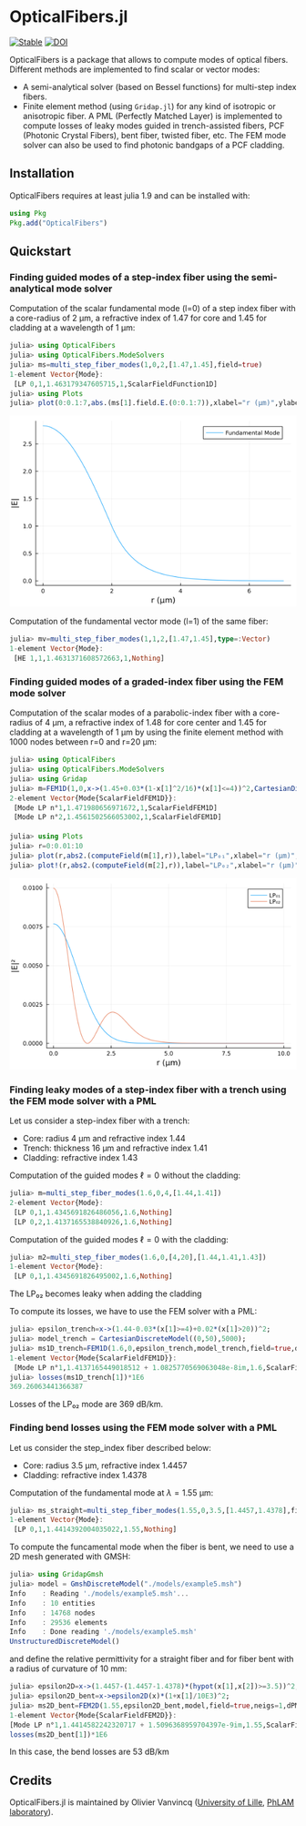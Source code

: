 # OpticalFibers.jl

[![Stable](https://img.shields.io/badge/docs-stable-blue.svg)](https://ovanvincq.github.io/OpticalFibers.jl) [![DOI](https://zenodo.org/badge/696327811.svg)](https://zenodo.org/badge/latestdoi/696327811)

OpticalFibers is a package that allows to compute modes of optical fibers. Different methods are implemented to find scalar or vector modes:
- A semi-analytical solver (based on Bessel functions) for multi-step index fibers.
- Finite element method (using `Gridap.jl`) for any kind of isotropic or anisotropic fiber. A PML (Perfectly Matched Layer) is implemented to compute losses of leaky modes guided in trench-assisted fibers, PCF (Photonic Crystal Fibers), bent fiber, twisted fiber, etc. The FEM mode solver can also be used to find photonic bandgaps of a PCF cladding.

## Installation
OpticalFibers requires at least julia 1.9 and can be installed with:

```julia
using Pkg
Pkg.add("OpticalFibers")
```

## Quickstart
### Finding guided modes of a step-index fiber using the semi-analytical mode solver
Computation of the scalar fundamental mode (l=0) of a step index fiber with a core-radius of 2 µm, a refractive index of 1.47 for core and 1.45 for cladding at a wavelength of 1 µm:
```julia
julia> using OpticalFibers
julia> using OpticalFibers.ModeSolvers
julia> ms=multi_step_fiber_modes(1,0,2,[1.47,1.45],field=true)
1-element Vector{Mode}:
 [LP 0,1,1.463179347605715,1,ScalarFieldFunction1D]
julia> using Plots
julia> plot(0:0.1:7,abs.(ms[1].field.E.(0:0.1:7)),xlabel="r (µm)",ylabel="|E|",label="Fundamental Mode")
```
![Step Index Fiber-FM](./assets/SIF.png)

Computation of the fundamental vector mode (l=1) of the same fiber:
```julia
julia> mv=multi_step_fiber_modes(1,1,2,[1.47,1.45],type=:Vector)
1-element Vector{Mode}:
 [HE 1,1,1.4631371608572663,1,Nothing]
```

### Finding guided modes of a graded-index fiber using the FEM mode solver
Computation of the scalar modes of a parabolic-index fiber with a core-radius of 4 µm, a refractive index of 1.48 for core center and 1.45 for cladding at a wavelength of 1 µm by using the finite element method with 1000 nodes between r=0 and r=20 µm:
```julia
julia> using OpticalFibers
julia> using OpticalFibers.ModeSolvers
julia> using Gridap
julia> m=FEM1D(1,0,x->(1.45+0.03*(1-x[1]^2/16)*(x[1]<=4))^2,CartesianDiscreteModel((0,20),1000),field=true,neigs=5)
2-element Vector{Mode{ScalarFieldFEM1D}}:
 [Mode LP n°1,1.471980656971672,1,ScalarFieldFEM1D]
 [Mode LP n°2,1.4561502566053002,1,ScalarFieldFEM1D]

julia> using Plots
julia> r=0:0.01:10
julia> plot(r,abs2.(computeField(m[1],r)),label="LP₀₁",xlabel="r (µm)",ylabel="|E|²")
julia> plot!(r,abs2.(computeField(m[2],r)),label="LP₀₂",xlabel="r (µm)",ylabel="|E|²")
```
![Fundamental mode example](./assets/GIF.png)

### Finding leaky modes of a step-index fiber with a trench using the FEM mode solver with a PML
Let us consider a step-index fiber with a trench:
- Core: radius 4 µm and refractive index 1.44
- Trench: thickness 16 µm and refractive index 1.41
- Cladding: refractive index 1.43

Computation of the guided modes $\ell=0$ without the cladding:
```julia
julia> m=multi_step_fiber_modes(1.6,0,4,[1.44,1.41])
2-element Vector{Mode}:
 [LP 0,1,1.4345691826486056,1.6,Nothing]
 [LP 0,2,1.4137165538840926,1.6,Nothing]
```

Computation of the guided modes $\ell=0$ with the cladding:
```julia
julia> m2=multi_step_fiber_modes(1.6,0,[4,20],[1.44,1.41,1.43])
1-element Vector{Mode}:
 [LP 0,1,1.4345691826495002,1.6,Nothing]
```
The LP₀₂ becomes leaky when adding the cladding

To compute its losses, we have to use the FEM solver with a PML:
```julia
julia> epsilon_trench=x->(1.44-0.03*(x[1]>=4)+0.02*(x[1]>20))^2;
julia> model_trench = CartesianDiscreteModel((0,50),5000);
julia> ms1D_trench=FEM1D(1.6,0,epsilon_trench,model_trench,field=true,dPML=5,approx_neff=m[2].neff)
1-element Vector{Mode{ScalarFieldFEM1D}}:
 [Mode LP n°1,1.4137165449018512 + 1.0825770569063048e-8im,1.6,ScalarFieldFEM1D]
julia> losses(ms1D_trench[1])*1E6
369.26063441366387
```
Losses of the LP₀₂ mode are 369 dB/km.

### Finding bend losses using the FEM mode solver with a PML
Let us consider the step_index fiber described below:
- Core: radius 3.5 µm, refractive index 1.4457
- Cladding: refractive index 1.4378

Computation of the fundamental mode at $\lambda=1.55$ µm:
```julia
julia> ms_straight=multi_step_fiber_modes(1.55,0,3.5,[1.4457,1.4378],field=true)
1-element Vector{Mode}:
 [LP 0,1,1.4414392004035022,1.55,Nothing]
 ```

 To compute the funcamental mode when the fiber is bent, we need to use a 2D mesh generated with GMSH:
 ```julia
julia> using GridapGmsh
julia> model = GmshDiscreteModel("./models/example5.msh")
Info    : Reading './models/example5.msh'...
Info    : 10 entities
Info    : 14768 nodes
Info    : 29536 elements
Info    : Done reading './models/example5.msh'
UnstructuredDiscreteModel()
 ```
and define the relative permittivity for a straight fiber and for fiber bent with a radius of curvature of 10 mm:
 ```julia
julia> epsilon2D=x->(1.4457-(1.4457-1.4378)*(hypot(x[1],x[2])>=3.5))^2;
julia> epsilon2D_bent=x->epsilon2D(x)*(1+x[1]/10E3)^2;
julia> ms2D_bent=FEM2D(1.55,epsilon2D_bent,model,field=true,neigs=1,dPML=3,approx_neff=ms_straight[1].neff)
1-element Vector{Mode{ScalarFieldFEM2D}}:
 [Mode LP n°1,1.4414582242320717 + 1.5096368959704397e-9im,1.55,ScalarFieldFEM2D]
losses(ms2D_bent[1])*1E6
 ```
 In this case, the bend losses are 53 dB/km

## Credits
OpticalFibers.jl is maintained by Olivier Vanvincq ([University of Lille](https://www.univ-lille.fr/), [PhLAM laboratory](https://phlam.univ-lille.fr/)).
